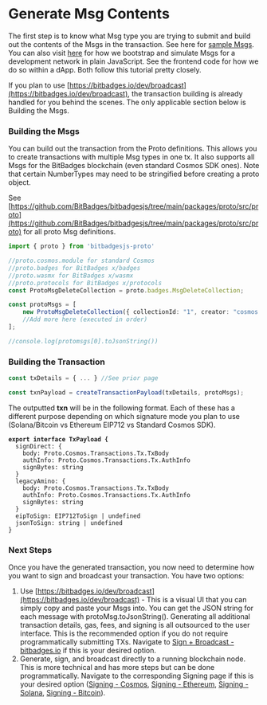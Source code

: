 # Generate Msg Contents

The first step is to know what Msg type you are trying to submit and build out the contents of the Msgs in the transaction. See here for [sample Msgs](https://github.com/BitBadges/bitbadges-indexer/blob/master/src/setup). You can also visit [here](https://github.com/BitBadges/bitbadges-indexer/blob/master/src/bootstrap.ts) for how we bootstrap and simulate Msgs for a development network in plain JavaScript. See the frontend code for how we do so within a dApp. Both follow this tutorial pretty closely.

If you plan to use [https://bitbadges.io/dev/broadcast](https://bitbadges.io/dev/broadcast), the transaction building is already handled for you behind the scenes. The only applicable section below is Building the Msgs.

### **Building the Msgs**

You can build out the transaction from the Proto definitions. This allows you to create transactions with multiple Msg types in one tx. It also supports all Msgs for the BitBadges blockchain (even standard Cosmos SDK ones). Note that certain NumberTypes may need to be stringified before creating a proto object.

See [https://github.com/BitBadges/bitbadgesjs/tree/main/packages/proto/src/proto](https://github.com/BitBadges/bitbadgesjs/tree/main/packages/proto/src/proto) for all proto Msg definitions.

```typescript
import { proto } from 'bitbadgesjs-proto'

//proto.cosmos.module for standard Cosmos
//proto.badges for BitBadges x/badges
//proto.wasmx for BitBadges x/wasmx
//proto.protocols for BitBadges x/protocols
const ProtoMsgDeleteCollection = proto.badges.MsgDeleteCollection;

const protoMsgs = [
    new ProtoMsgDeleteCollection({ collectionId: "1", creator: "cosmos..." })
    //Add more here (executed in order)
];

//console.log(protomsgs[0].toJsonString())
```

### Building the Transaction

```typescript
const txDetails = { ... } //See prior page

const txnPayload = createTransactionPayload(txDetails, protoMsgs);
```

The outputted **txn** will be in the following format. Each of these has a different purpose depending on which signature mode you plan to use (Solana/Bitcoin vs Ethereum EIP712 vs Standard Cosmos SDK).

<pre class="language-typescript"><code class="lang-typescript"><strong>export interface TxPayload {
</strong>  signDirect: {
    body: Proto.Cosmos.Transactions.Tx.TxBody
    authInfo: Proto.Cosmos.Transactions.Tx.AuthInfo
    signBytes: string
  }
  legacyAmino: {
    body: Proto.Cosmos.Transactions.Tx.TxBody
    authInfo: Proto.Cosmos.Transactions.Tx.AuthInfo
    signBytes: string
  }
  eipToSign: EIP712ToSign | undefined
  jsonToSign: string | undefined
}
</code></pre>

### Next Steps

Once you have the generated transaction, you now need to determine how you want to sign and broadcast your transaction. You have two options:

1. Use [https://bitbadges.io/dev/broadcast](https://bitbadges.io/dev/broadcast) - This is a visual UI that you can simply copy and paste your Msgs into. You can get the JSON string for each message with protoMsg.toJsonString(). Generating all additional transaction details, gas, fees, and signing is all outsourced to the user interface. This is the recommended option if you do not require programmatically submitting TXs. Navigate to [Sign + Broadcast - bitbadges.io](sign-+-broadcast-bitbadges.io.md) if this is your desired option.
2. Generate, sign, and broadcast directly to a running blockchain node. This is more technical and has more steps but can be done programmatically. Navigate to the corresponding Signing page if this is your desired option ([Signing - Cosmos](signing-cosmos.md), [Signing - Ethereum](signing-ethereum.md), [Signing - Solana](signing-solana.md), [Signing - Bitcoin](signing-bitcoin.md)).
